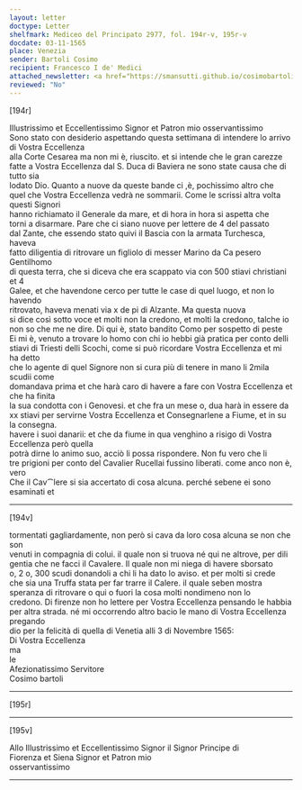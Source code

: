 ```yaml
---
layout: letter
doctype: Letter
shelfmark: Mediceo del Principato 2977, fol. 194r-v, 195r-v
docdate: 03-11-1565
place: Venezia
sender: Bartoli Cosimo
recipient: Francesco I de' Medici
attached_newsletter: <a href="https://smansutti.github.io/cosimobartoli/texts/3079_139/">3079_139</a>
reviewed: "No"
---
```


[194r]  
  
  
Illustrissimo et Eccellentissimo Signor et Patron mio osservantissimo  
Sono stato con desiderio aspettando questa settimana di intendere lo arrivo di Vostra Eccellenza  
alla Corte Cesarea ma non mi è, riuscito. et si intende che le gran carezze  
fatte a Vostra Eccellenza dal S. Duca di Baviera ne sono state causa che di tutto sia  
lodato Dio. Quanto a nuove da queste bande ci ,è, pochissimo altro che  
quel che Vostra Eccellenza vedrà ne sommarii. Come le scrissi altra volta questi Signori  
hanno richiamato il Generale da mare, et di hora in hora si aspetta che  
torni a disarmare. Pare che ci siano nuove per lettere de 4 del passato  
dal Zante, che essendo stato quivi il Bascia con la armata Turchesca, haveva  
fatto diligentia di ritrovare un figliolo di messer Marino da Ca pesero Gentilhomo  
di questa terra, che si diceva che era scappato via con 500 stiavi christiani et 4  
Galee, et che havendone cerco per tutte le case di quel luogo, et non lo havendo  
ritrovato, haveva menati via x de pi di Alzante. Ma questa nuova  
si dice così sotto voce et molti non la credono, et molti la credono, talche io  
non so che me ne dire. Di qui è, stato bandito Como per sospetto di peste  
Ei mi è, venuto a trovare lo homo con chi io hebbi già pratica per conto delli  
stiavi di Triesti delli Scochi, come si può ricordare Vostra Eccellenza et mi ha detto  
che lo agente di quel Signore non si cura più di tenere in mano li 2mila scudii come  
domandava prima et che harà caro di havere a fare con Vostra Eccellenza et che ha finita  
la sua condotta con i Genovesi. et che fra un mese o, dua harà in essere da  
xx stiavi per servirne Vostra Eccellenza et Consegnarlene a Fiume, et in su la consegna.  
havere i suoi danarii: et che da fiume in qua venghino a risigo di Vostra Eccellenza però quella  
potrà dirne lo animo suo, acciò li possa rispondere. Non fu vero che li  
tre prigioni per conto del Cavalier Rucellai fussino liberati. come anco non è, vero  
Che il Cav⁀lere si sia accertato di cosa alcuna. perché sebene ei sono esaminati et  
  
---  

[194v]  
  
  
tormentati gagliardamente, non però si cava da loro cosa alcuna se non che son  
venuti in compagnia di colui. il quale non si truova né qui ne altrove, per dili  
gentia che ne facci il Cavalere. Il quale non mi niega di havere sborsato  
o, 2 o, 300 scudi donandoli a chi li ha dato lo aviso. et per molti si crede  
che sia una Truffa stata per far trarre il Calere. il quale seben mostra  
speranza di ritrovare o qui o fuori la cosa molti nondimeno non lo  
credono. Di firenze non ho lettere per Vostra Eccellenza pensando le habbia  
per altra strada. né mi occorrendo altro bacio le mano di Vostra Eccellenza pregando  
dio per la felicità di quella di Venetia alli 3 di Novembre 1565:  
Di Vostra Eccellenza  
ma  
le  
Afezionatissimo Servitore  
Cosimo bartoli  
  
---  

[195r]  
  
  
  
---  

[195v]  
  
  
Allo Illustrissimo et Eccellentissimo Signor il Signor Principe di  
Fiorenza et Siena Signor et Patron mio  
osservantissimo  
  
---  

